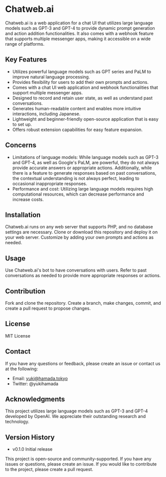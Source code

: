 # Chatweb.ai

Chatweb.ai is a web application for a chat UI that utilizes large language models such as GPT-3 and GPT-4 to provide dynamic prompt generation and action addition functionalities. It also comes with a webhook feature that supports multiple messenger apps, making it accessible on a wide range of platforms.

## Key Features

- Utilizes powerful language models such as GPT series and PaLM to improve natural language processing.
- Provides flexibility for users to add their own prompts and actions.
- Comes with a chat UI web application and webhook functionalities that support multiple messenger apps.
- Designed to record and retain user state, as well as understand past conversations.
- Generates human-readable content and enables more intuitive interactions, including Japanese.
- Lightweight and beginner-friendly open-source application that is easy to set up.
- Offers robust extension capabilities for easy feature expansion.

## Concerns

- Limitations of language models: While language models such as GPT-3 and GPT-4, as well as Google's PaLM, are powerful, they do not always provide accurate answers or appropriate actions. Additionally, while there is a feature to generate responses based on past conversations, the contextual understanding is not always perfect, leading to occasional inappropriate responses.
- Performance and cost: Utilizing large language models requires high computational resources, which can decrease performance and increase costs.

## Installation

Chatweb.ai runs on any web server that supports PHP, and no database settings are necessary. Clone or download this repository and deploy it on your web server. Customize by adding your own prompts and actions as needed.

## Usage

Use Chatweb.ai's bot to have conversations with users. Refer to past conversations as needed to provide more appropriate responses or actions.

## Contribution

Fork and clone the repository. Create a branch, make changes, commit, and create a pull request to propose changes.

## License

MIT License

## Contact

If you have any questions or feedback, please create an issue or contact us at the following:

- Email: yuki@hamada.tokyo
- Twitter: @yukihamada

## Acknowledgments

This project utilizes large language models such as GPT-3 and GPT-4 developed by OpenAI. We appreciate their outstanding research and technology.

## Version History

- v0.1.0 Initial release

This project is open-source and community-supported. If you have any issues or questions, please create an issue. If you would like to contribute to the project, please create a pull request.
